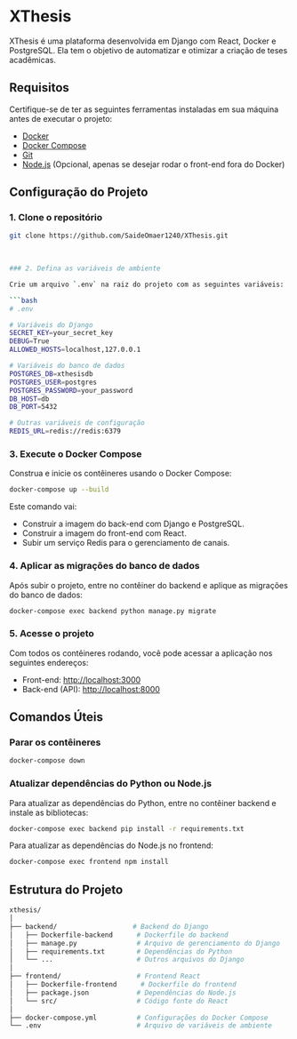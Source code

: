 # XThesis

XThesis é uma plataforma desenvolvida em Django com React, Docker e PostgreSQL. Ela tem o objetivo de automatizar e otimizar a criação de teses acadêmicas.

## Requisitos

Certifique-se de ter as seguintes ferramentas instaladas em sua máquina antes de executar o projeto:

- [Docker](https://docs.docker.com/get-docker/)
- [Docker Compose](https://docs.docker.com/compose/install/)
- [Git](https://git-scm.com/)
- [Node.js](https://nodejs.org/) (Opcional, apenas se desejar rodar o front-end fora do Docker)

## Configuração do Projeto

### 1. Clone o repositório

```bash
git clone https://github.com/SaideOmaer1240/XThesis.git 
 
 

### 2. Defina as variáveis de ambiente

Crie um arquivo `.env` na raiz do projeto com as seguintes variáveis:

```bash
# .env

# Variáveis do Django
SECRET_KEY=your_secret_key
DEBUG=True
ALLOWED_HOSTS=localhost,127.0.0.1

# Variáveis do banco de dados
POSTGRES_DB=xthesisdb
POSTGRES_USER=postgres
POSTGRES_PASSWORD=your_password
DB_HOST=db
DB_PORT=5432

# Outras variáveis de configuração
REDIS_URL=redis://redis:6379
```

### 3. Execute o Docker Compose

Construa e inicie os contêineres usando o Docker Compose:

```bash
docker-compose up --build
```

Este comando vai:
- Construir a imagem do back-end com Django e PostgreSQL.
- Construir a imagem do front-end com React.
- Subir um serviço Redis para o gerenciamento de canais.

### 4. Aplicar as migrações do banco de dados

Após subir o projeto, entre no contêiner do backend e aplique as migrações do banco de dados:

```bash
docker-compose exec backend python manage.py migrate
```

### 5. Acesse o projeto

Com todos os contêineres rodando, você pode acessar a aplicação nos seguintes endereços:

- Front-end: [http://localhost:3000](http://localhost:3000)
- Back-end (API): [http://localhost:8000](http://localhost:8000/admin)

## Comandos Úteis

### Parar os contêineres

```bash
docker-compose down
```

### Atualizar dependências do Python ou Node.js

Para atualizar as dependências do Python, entre no contêiner backend e instale as bibliotecas:

```bash
docker-compose exec backend pip install -r requirements.txt
```

Para atualizar as dependências do Node.js no frontend:

```bash
docker-compose exec frontend npm install
```

## Estrutura do Projeto

```bash
xthesis/
│
├── backend/                   # Backend do Django
│   ├── Dockerfile-backend      # Dockerfile do backend
│   ├── manage.py               # Arquivo de gerenciamento do Django
│   ├── requirements.txt        # Dependências do Python
│   └── ...                     # Outros arquivos do Django
│
├── frontend/                   # Frontend React
│   ├── Dockerfile-frontend      # Dockerfile do frontend
│   ├── package.json            # Dependências do Node.js
│   └── src/                    # Código fonte do React
│
├── docker-compose.yml          # Configurações do Docker Compose
└── .env                        # Arquivo de variáveis de ambiente
```
 
 